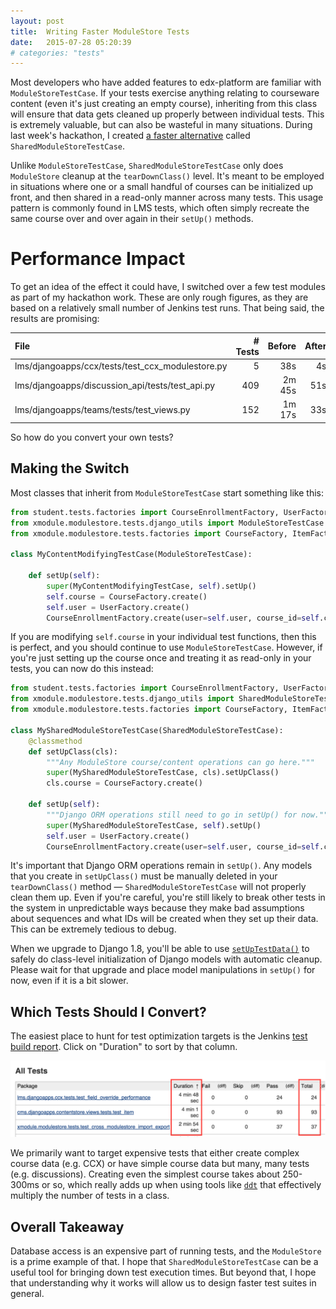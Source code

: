 ```yaml
---
layout: post
title:  Writing Faster ModuleStore Tests
date:   2015-07-28 05:20:39
# categories: "tests"
---
```


Most developers who have added features to edx-platform are familiar with
`ModuleStoreTestCase`. If your tests exercise anything relating to courseware
content (even it's just creating an empty course), inheriting from this class
will ensure that data gets cleaned up properly between individual tests. This is
extremely valuable, but can also be wasteful in many situations. During last
week's hackathon, I created [a faster alternative](https://github.com/edx/edx-platform/pull/9070)
called `SharedModuleStoreTestCase`.


Unlike `ModuleStoreTestCase`, `SharedModuleStoreTestCase` only does
`ModuleStore` cleanup at the `tearDownClass()` level. It's meant to be employed
in situations where one or a small handful of courses can be initialized up
front, and then shared in a read-only manner across many tests. This usage
pattern is commonly found in LMS tests, which often simply recreate the same
course over and over again in their `setUp()` methods.

# Performance Impact

To get an idea of the effect it could have, I switched over a few test modules
as part of my hackathon work. These are only rough figures, as they are based on
a relatively small number of Jenkins test runs. That being said, the results are
promising:

| File                                              | # Tests | Before  | After | Delta |
| :------------------------------------------------ | -------:| -------:| -----:| -----:|
| lms/djangoapps/ccx/tests/test_ccx_modulestore.py  |       5 |     38s |    4s |  -89% |
| lms/djangoapps/discussion_api/tests/test_api.py   |     409 |  2m 45s |   51s |  -69% |
| lms/djangoapps/teams/tests/test_views.py          |     152 |  1m 17s |   33s |  -57% |

So how do you convert your own tests?

## Making the Switch

Most classes that inherit from `ModuleStoreTestCase` start something like this:

```python
from student.tests.factories import CourseEnrollmentFactory, UserFactory
from xmodule.modulestore.tests.django_utils import ModuleStoreTestCase
from xmodule.modulestore.tests.factories import CourseFactory, ItemFactory

class MyContentModifyingTestCase(ModuleStoreTestCase):

    def setUp(self):
        super(MyContentModifyingTestCase, self).setUp()
        self.course = CourseFactory.create()
        self.user = UserFactory.create()
        CourseEnrollmentFactory.create(user=self.user, course_id=self.course.id)
```

If you are modifying `self.course` in your individual test functions, then
this is perfect, and you should continue to use `ModuleStoreTestCase`. However,
if you're just setting up the course once and treating it as read-only in your
tests, you can now do this instead:

```python
from student.tests.factories import CourseEnrollmentFactory, UserFactory
from xmodule.modulestore.tests.django_utils import SharedModuleStoreTestCase
from xmodule.modulestore.tests.factories import CourseFactory, ItemFactory

class MySharedModuleStoreTestCase(SharedModuleStoreTestCase):
    @classmethod
    def setUpClass(cls):
        """Any ModuleStore course/content operations can go here."""
        super(MySharedModuleStoreTestCase, cls).setUpClass()
        cls.course = CourseFactory.create()        

    def setUp(self):
        """Django ORM operations still need to go in setUp() for now."""
        super(MySharedModuleStoreTestCase, self).setUp()
        self.user = UserFactory.create()
        CourseEnrollmentFactory.create(user=self.user, course_id=self.course.id)
```

It's important that Django ORM operations remain in `setUp()`. Any models that
you create in `setUpClass()` must be manually deleted in your `tearDownClass()`
method — `SharedModuleStoreTestCase` will not properly clean them up. Even if
you're careful, you're still likely to break other tests in the system in
unpredictable ways because they make bad assumptions about sequences and what
IDs will be created when they set up their data. This can be extremely tedious
to debug.

When we upgrade to Django 1.8, you'll be able to use
[`setUpTestData()`](https://docs.djangoproject.com/en/1.8/topics/testing/tools/#django.test.TestCase.setUpTestData)
to safely do class-level initialization of Django models with automatic cleanup.
Please wait for that upgrade and place model manipulations in `setUp()` for now,
even if it is a bit slower.

## Which Tests Should I Convert?

The easiest place to hunt for test optimization targets is the Jenkins 
[test build report](https://build.testeng.edx.org/job/edx-platform-python-unittests-master/lastStableBuild/testReport/).
Click on "Duration" to sort by that column.

![Jenkins Test Report](/assets/writing-faster-modulestore-tests/which_tests.png)

We primarily want to target expensive tests that either create complex course
data (e.g. CCX) or have simple course data but many, many tests (e.g.
discussions). Creating even the simplest course takes about 250-300ms or so,
which really adds up when using tools like [`ddt`](http://ddt.readthedocs.org)
that effectively multiply the number of tests in a class.

## Overall Takeaway

Database access is an expensive part of running tests, and the `ModuleStore` is
a prime example of that. I hope that `SharedModuleStoreTestCase` can be a useful
tool for bringing down test execution times. But beyond that, I hope that
understanding why it works will allow us to design faster test suites in general.
